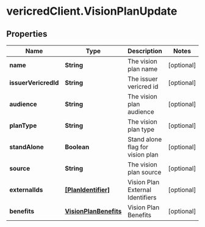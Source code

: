 # vericredClient.VisionPlanUpdate

## Properties
Name | Type | Description | Notes
------------ | ------------- | ------------- | -------------
**name** | **String** | The vision plan name | [optional] 
**issuerVericredId** | **String** | The issuer vericred id | [optional] 
**audience** | **String** | The vision plan audience | [optional] 
**planType** | **String** | The vision plan type | [optional] 
**standAlone** | **Boolean** | Stand alone flag for vision plan | [optional] 
**source** | **String** | The vision plan source | [optional] 
**externalIds** | [**[PlanIdentifier]**](PlanIdentifier.md) | Vision Plan External Identifiers | [optional] 
**benefits** | [**VisionPlanBenefits**](VisionPlanBenefits.md) | Vision Plan Benefits | [optional] 


